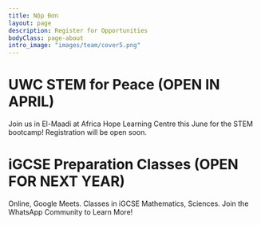 ```yaml
---
title: Nộp Đơn
layout: page
description: Register for Opportunities
bodyClass: page-about
intro_image: "images/team/cover5.png"
---
```


# UWC STEM for Peace (OPEN IN APRIL)
Join us in El-Maadi at Africa Hope Learning Centre this June for the STEM bootcamp! Registration will be open soon.

# iGCSE Preparation Classes (OPEN FOR NEXT YEAR)
Online, Google Meets. Classes in iGCSE Mathematics, Sciences. Join the WhatsApp Community to Learn More!
